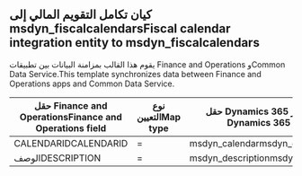 ## <a name="fiscal-calendar-integration-entity-to-msdyn_fiscalcalendars"></a><span data-ttu-id="26260-101">كيان تكامل التقويم المالي إلى msdyn_fiscalcalendars</span><span class="sxs-lookup"><span data-stu-id="26260-101">Fiscal calendar integration entity to msdyn_fiscalcalendars</span></span>

<span data-ttu-id="26260-102">يقوم هذا القالب بمزامنة البيانات بين تطبيقات Finance and Operations وCommon Data Service.</span><span class="sxs-lookup"><span data-stu-id="26260-102">This template synchronizes data between Finance and Operations apps and Common Data Service.</span></span>

<span data-ttu-id="26260-103">حقل Finance and Operations</span><span class="sxs-lookup"><span data-stu-id="26260-103">Finance and Operations field</span></span> | <span data-ttu-id="26260-104">نوع التعيين</span><span class="sxs-lookup"><span data-stu-id="26260-104">Map type</span></span> | <span data-ttu-id="26260-105">حقل Dynamics 365 الآخر</span><span class="sxs-lookup"><span data-stu-id="26260-105">Other Dynamics 365 field</span></span> | <span data-ttu-id="26260-106">القيمة الافتراضية</span><span class="sxs-lookup"><span data-stu-id="26260-106">Default value</span></span>
---|---|---|---
<span data-ttu-id="26260-107">CALENDARID</span><span class="sxs-lookup"><span data-stu-id="26260-107">CALENDARID</span></span> | = | <span data-ttu-id="26260-108">msdyn_calendar</span><span class="sxs-lookup"><span data-stu-id="26260-108">msdyn_calendar</span></span> | 
<span data-ttu-id="26260-109">الوصف</span><span class="sxs-lookup"><span data-stu-id="26260-109">DESCRIPTION</span></span> | = | <span data-ttu-id="26260-110">msdyn_description</span><span class="sxs-lookup"><span data-stu-id="26260-110">msdyn_description</span></span> | 

